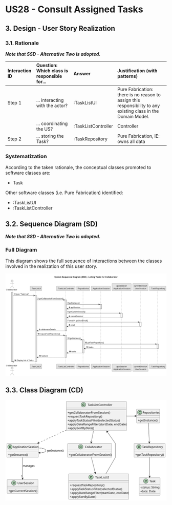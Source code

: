 # US28 - Consult Assigned Tasks

## 3. Design - User Story Realization

### 3.1. Rationale

_**Note that SSD - Alternative Two is adopted.**_

| Interaction ID | Question: Which class is responsible for... | Answer              | Justification (with patterns)                                                                                 |
|:---------------|:--------------------------------------------|:--------------------|:--------------------------------------------------------------------------------------------------------------|
| Step 1         | ... interacting with the actor?             | :TaskListUI         | Pure Fabrication: there is no reason to assign this responsibility to any existing class in the Domain Model. |
|                | ... coordinating the US?                    | :TaskListController | Controller                                                                                                    |
| Step 2         | ... storing the Task?                       | :TaskRepository     | Pure Fabrication, IE: owns all data                                                                           |

### Systematization ##

According to the taken rationale, the conceptual classes promoted to software classes are:

* Task

Other software classes (i.e. Pure Fabrication) identified:

* :TaskListUI
* :TaskListController

## 3.2. Sequence Diagram (SD)

_**Note that SSD - Alternative Two is adopted.**_

### Full Diagram

This diagram shows the full sequence of interactions between the classes involved in the realization of this user story.

![Sequence Diagram - Full](svg/us028-sequence-diagram-full.svg)


## 3.3. Class Diagram (CD)

![Class Diagram](svg/us028-class-diagram.svg)
